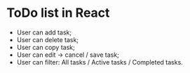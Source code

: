 # ToDo list in React

* User can add task;
* User can delete task;
* User can copy task;
* User can edit -> cancel / save task;
* User can filter: All tasks / Active tasks / Completed tasks.
